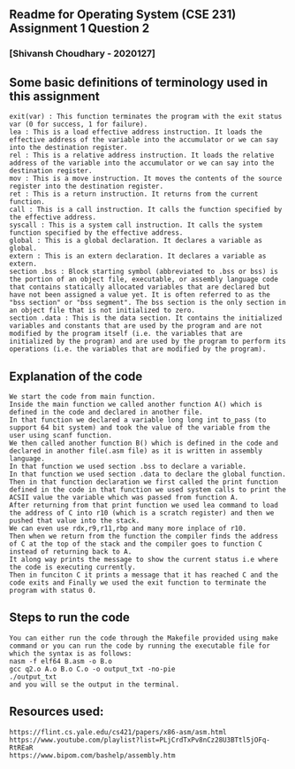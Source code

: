 ## Readme for Operating System (CSE 231) Assignment 1 Question 2

### [**Shivansh Choudhary - 2020127**]

## Some basic definitions of terminology used in this assignment
	exit(var) : This function terminates the program with the exit status var (0 for success, 1 for failure).
	lea : This is a load effective address instruction. It loads the effective address of the variable into the accumulator or we can say into the destination register.
	rel : This is a relative address instruction. It loads the relative address of the variable into the accumulator or we can say into the destination register.
	mov : This is a move instruction. It moves the contents of the source register into the destination register.
	ret : This is a return instruction. It returns from the current function.
	call : This is a call instruction. It calls the function specified by the effective address.
	syscall : This is a system call instruction. It calls the system function specified by the effective address.
	global : This is a global declaration. It declares a variable as global.
	extern : This is an extern declaration. It declares a variable as extern.
	section .bss : Block starting symbol (abbreviated to .bss or bss) is the portion of an object file, executable, or assembly language code that contains statically allocated variables that are declared but have not been assigned a value yet. It is often referred to as the "bss section" or "bss segment". The bss section is the only section in an object file that is not initialized to zero.
	section .data : This is the data section. It contains the initialized variables and constants that are used by the program and are not modified by the program itself (i.e. the variables that are initialized by the program) and are used by the program to perform its operations (i.e. the variables that are modified by the program).

## Explanation of the code 
	We start the code from main function.
	Inside the main function we called another function A() which is defined in the code and declared in another file.
	In that function we declared a variable long long int to_pass (to support 64 bit system) and took the value of the variable from the user using scanf function.
	We then called another function B() which is defined in the code and declared in another file(.asm file) as it is written in assembly language.
	In that function we used section .bss to declare a variable. 
	In that function we used section .data to declare the global function.
	Then in that function declaration we first called the print function defined in the code in that function we used system calls to print the ACSII value the variable which was passed from function A.
	After returning from that print function we used lea command to load the address of C into r10 (which is a scratch register) and then we pushed that value into the stack.
	We can even use rdx,r9,r11,rbp and many more inplace of r10.
	Then when we return from the function the compiler finds the address of C at the top of the stack and the compiler goes to function C instead of returning back to A.
	It along way prints the message to show the current status i.e where the code is executing currently.
	Then in funciton C it prints a message that it has reached C and the code exits and Finally we used the exit function to terminate the program with status 0.

## Steps to run the code
	You can either run the code through the Makefile provided using make command or you can run the code by running the executable file for which the syntax is as follows:
	nasm -f elf64 B.asm -o B.o
	gcc q2.o A.o B.o C.o -o output_txt -no-pie
	./output_txt
	and you will se the output in the terminal.

## Resources used:
	https://flint.cs.yale.edu/cs421/papers/x86-asm/asm.html
	https://www.youtube.com/playlist?list=PLjCrdTxPv8nCz28U3BTtl5jOFq-RtREaR
	https://www.bipom.com/bashelp/assembly.htm